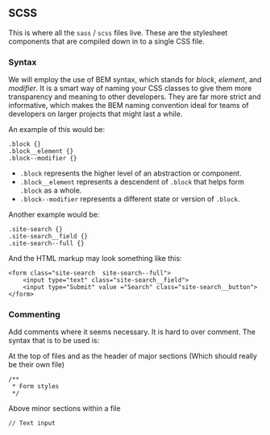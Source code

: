 ## SCSS

This is where all the `sass` / `scss` files live. These are the stylesheet components that are compiled down in to a single CSS file.

### Syntax

We will employ the use of BEM syntax, which stands for *block*, *element*, and *modifier*. It is a smart way of naming your CSS classes to give them more transparency and meaning to other developers. They are far more strict and informative, which makes the BEM naming convention ideal for teams of developers on larger projects that might last a while.

An example of this would be:

````
.block {}
.block__element {}
.block--modifier {}

````

- `.block` represents the higher level of an abstraction or component.
- `.block__element` represents a descendent of `.block` that helps form `.block` as a whole.
- `.block--modifier` represents a different state or version of `.block`.

Another example would be:

````
.site-search {}
.site-search__field {}
.site-search--full {}

````

And the HTML markup may look something like this:

````
<form class="site-search  site-search--full">
    <input type="text" class="site-search__field">
    <input type="Submit" value ="Search" class="site-search__button">
</form>
````

### Commenting

Add comments where it seems necessary. It is hard to over comment. The syntax that is to be used is:

At the top of files and as the header of major sections (Which should really be their own file)

````
/**
 * Form styles
 */
````

Above minor sections within a file

````
// Text input
````

